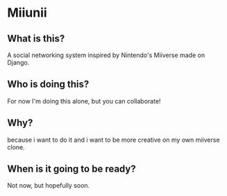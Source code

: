 # Miiunii

## What is this?

A social networking system inspired by Nintendo's Miiverse made on Django.

## Who is doing this?

For now I'm doing this alone, but you can collaborate!

## Why?

because i want to do it and i want to be more creative on my own miiverse clone.

## When is it going to be ready?

Not now, but hopefully soon.
